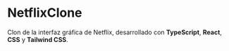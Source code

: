 # NetflixClone

Clon de la interfaz gráfica de Netflix, desarrollado con **TypeScript**, **React**, **CSS** y **Tailwind CSS**.

